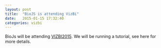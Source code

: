 ```yaml
---
layout: post
title:  "BioJS is attending VizBi"
date:   2015-01-15 17:32:40
categories: vizbi
---
```


BioJs will be attending [VIZBI2015](http://vizbi.org/2015/Program/). We will be running a tutorial, see here for more details. 

